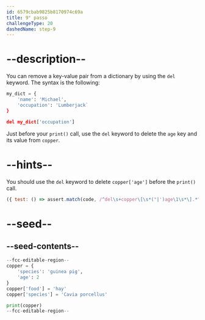 ```yaml
---
id: 6579cbab9825b8170974c69a
title: 9° passo
challengeType: 20
dashedName: step-9
---
```


# --description--

You can remove a key-value pair from a dictionary by using the `del` keyword. The syntax is the following:

```py
my_dict = {
    'name': 'Michael',
    'occupation': 'Lumberjack`
}

del my_dict['occupation']
```

Just before your `print()` call, use the `del` keyword to delete the `age` key and its value from `copper`.

# --hints--

You should use the `del` keyword to delete `copper['age']` before the `print()` call.

```js
({ test: () => assert.match(code, /^del\s+copper\[\s*("|')age\1\s*\].*^print\s*\(\s*copper\s*\)/ms) })
```

# --seed--

## --seed-contents--

```py
--fcc-editable-region--
copper = {
    'species': 'guinea pig',
    'age': 2
}
copper['food'] = 'hay'
copper['species'] = 'Cavia porcellus'

print(copper)
--fcc-editable-region--
```
